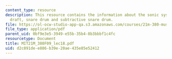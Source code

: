```yaml
---
content_type: resource
description: This resource contains the information about the sonic system project
  draft, snare drum and subtractive snare drum.
file: https://ol-ocw-studio-app-qa.s3.amazonaws.com/courses/21m-380-music-and-technology-contemporary-history-and-aesthetics-fall-2009/d2c891dee886b39e20ae435e85e52412_MIT21M_380F09_lec18.pdf
file_type: application/pdf
parent_uid: 0bf9e3e5-3949-e55b-35b4-8b3bbbf1c4fc
resourcetype: Document
title: MIT21M_380F09_lec18.pdf
uid: d2c891de-e886-b39e-20ae-435e85e52412
---
```


